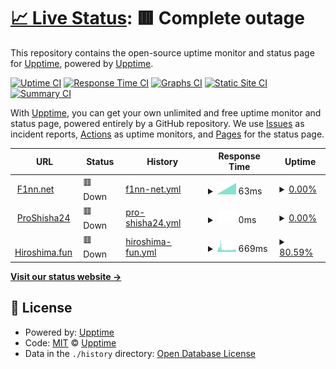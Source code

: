 # [📈 Live Status](https://demo.upptime.js.org): <!--live status--> **🟥 Complete outage**

This repository contains the open-source uptime monitor and status page for [Upptime](https://upptime.js.org), powered by [Upptime](https://github.com/upptime/upptime).

[![Uptime CI](https://github.com/ProFinn24/status/workflows/Uptime%20CI/badge.svg)](https://github.com/ProFinn24/status/actions?query=workflow%3A%22Uptime+CI%22)
[![Response Time CI](https://github.com/ProFinn24/status/workflows/Response%20Time%20CI/badge.svg)](https://github.com/ProFinn24/status/actions?query=workflow%3A%22Response+Time+CI%22)
[![Graphs CI](https://github.com/ProFinn24/status/workflows/Graphs%20CI/badge.svg)](https://github.com/ProFinn24/status/actions?query=workflow%3A%22Graphs+CI%22)
[![Static Site CI](https://github.com/ProFinn24/status/workflows/Static%20Site%20CI/badge.svg)](https://github.com/ProFinn24/status/actions?query=workflow%3A%22Static+Site+CI%22)
[![Summary CI](https://github.com/ProFinn24/status/workflows/Summary%20CI/badge.svg)](https://github.com/ProFinn24/status/actions?query=workflow%3A%22Summary+CI%22)

With [Upptime](https://upptime.js.org), you can get your own unlimited and free uptime monitor and status page, powered entirely by a GitHub repository. We use [Issues](https://github.com/upptime/upptime/issues) as incident reports, [Actions](https://github.com/ProFinn24/status/actions) as uptime monitors, and [Pages](https://demo.upptime.js.org) for the status page.

<!--start: status pages-->
<!-- This summary is generated by Upptime (https://github.com/upptime/upptime) -->
<!-- Do not edit this manually, your changes will be overwritten -->
<!-- prettier-ignore -->
| URL | Status | History | Response Time | Uptime |
| --- | ------ | ------- | ------------- | ------ |
| <img alt="" src="https://favicons.githubusercontent.com/f1nn.net" height="13"> [F1nn.net](https://f1nn.net) | 🟥 Down | [f1nn-net.yml](https://github.com/yS4VELwjydXFZ2VY6FsNqycP7pVYZyp9DCg4jUk/status/commits/HEAD/history/f1nn-net.yml) | <details><summary><img alt="Response time graph" src="./graphs/f1nn-net/response-time-week.png" height="20"> 63ms</summary><br><a href="https://status.f1nn.net/history/f1nn-net"><img alt="Response time 691" src="https://img.shields.io/endpoint?url=https%3A%2F%2Fraw.githubusercontent.com%2FyS4VELwjydXFZ2VY6FsNqycP7pVYZyp9DCg4jUk%2Fstatus%2FHEAD%2Fapi%2Ff1nn-net%2Fresponse-time.json"></a><br><a href="https://status.f1nn.net/history/f1nn-net"><img alt="24-hour response time 0" src="https://img.shields.io/endpoint?url=https%3A%2F%2Fraw.githubusercontent.com%2FyS4VELwjydXFZ2VY6FsNqycP7pVYZyp9DCg4jUk%2Fstatus%2FHEAD%2Fapi%2Ff1nn-net%2Fresponse-time-day.json"></a><br><a href="https://status.f1nn.net/history/f1nn-net"><img alt="7-day response time 63" src="https://img.shields.io/endpoint?url=https%3A%2F%2Fraw.githubusercontent.com%2FyS4VELwjydXFZ2VY6FsNqycP7pVYZyp9DCg4jUk%2Fstatus%2FHEAD%2Fapi%2Ff1nn-net%2Fresponse-time-week.json"></a><br><a href="https://status.f1nn.net/history/f1nn-net"><img alt="30-day response time 87" src="https://img.shields.io/endpoint?url=https%3A%2F%2Fraw.githubusercontent.com%2FyS4VELwjydXFZ2VY6FsNqycP7pVYZyp9DCg4jUk%2Fstatus%2FHEAD%2Fapi%2Ff1nn-net%2Fresponse-time-month.json"></a><br><a href="https://status.f1nn.net/history/f1nn-net"><img alt="1-year response time 691" src="https://img.shields.io/endpoint?url=https%3A%2F%2Fraw.githubusercontent.com%2FyS4VELwjydXFZ2VY6FsNqycP7pVYZyp9DCg4jUk%2Fstatus%2FHEAD%2Fapi%2Ff1nn-net%2Fresponse-time-year.json"></a></details> | <details><summary><a href="https://status.f1nn.net/history/f1nn-net">0.00%</a></summary><a href="https://status.f1nn.net/history/f1nn-net"><img alt="All-time uptime 39.45%" src="https://img.shields.io/endpoint?url=https%3A%2F%2Fraw.githubusercontent.com%2FyS4VELwjydXFZ2VY6FsNqycP7pVYZyp9DCg4jUk%2Fstatus%2FHEAD%2Fapi%2Ff1nn-net%2Fuptime.json"></a><br><a href="https://status.f1nn.net/history/f1nn-net"><img alt="24-hour uptime 0.00%" src="https://img.shields.io/endpoint?url=https%3A%2F%2Fraw.githubusercontent.com%2FyS4VELwjydXFZ2VY6FsNqycP7pVYZyp9DCg4jUk%2Fstatus%2FHEAD%2Fapi%2Ff1nn-net%2Fuptime-day.json"></a><br><a href="https://status.f1nn.net/history/f1nn-net"><img alt="7-day uptime 0.00%" src="https://img.shields.io/endpoint?url=https%3A%2F%2Fraw.githubusercontent.com%2FyS4VELwjydXFZ2VY6FsNqycP7pVYZyp9DCg4jUk%2Fstatus%2FHEAD%2Fapi%2Ff1nn-net%2Fuptime-week.json"></a><br><a href="https://status.f1nn.net/history/f1nn-net"><img alt="30-day uptime 1.38%" src="https://img.shields.io/endpoint?url=https%3A%2F%2Fraw.githubusercontent.com%2FyS4VELwjydXFZ2VY6FsNqycP7pVYZyp9DCg4jUk%2Fstatus%2FHEAD%2Fapi%2Ff1nn-net%2Fuptime-month.json"></a><br><a href="https://status.f1nn.net/history/f1nn-net"><img alt="1-year uptime 39.45%" src="https://img.shields.io/endpoint?url=https%3A%2F%2Fraw.githubusercontent.com%2FyS4VELwjydXFZ2VY6FsNqycP7pVYZyp9DCg4jUk%2Fstatus%2FHEAD%2Fapi%2Ff1nn-net%2Fuptime-year.json"></a></details>
| <img alt="" src="https://favicons.githubusercontent.com/proshisha24.de" height="13"> [ProShisha24](https://proshisha24.de) | 🟥 Down | [pro-shisha24.yml](https://github.com/yS4VELwjydXFZ2VY6FsNqycP7pVYZyp9DCg4jUk/status/commits/HEAD/history/pro-shisha24.yml) | <details><summary><img alt="Response time graph" src="./graphs/pro-shisha24/response-time-week.png" height="20"> 0ms</summary><br><a href="https://status.f1nn.net/history/pro-shisha24"><img alt="Response time 1275" src="https://img.shields.io/endpoint?url=https%3A%2F%2Fraw.githubusercontent.com%2FyS4VELwjydXFZ2VY6FsNqycP7pVYZyp9DCg4jUk%2Fstatus%2FHEAD%2Fapi%2Fpro-shisha24%2Fresponse-time.json"></a><br><a href="https://status.f1nn.net/history/pro-shisha24"><img alt="24-hour response time 0" src="https://img.shields.io/endpoint?url=https%3A%2F%2Fraw.githubusercontent.com%2FyS4VELwjydXFZ2VY6FsNqycP7pVYZyp9DCg4jUk%2Fstatus%2FHEAD%2Fapi%2Fpro-shisha24%2Fresponse-time-day.json"></a><br><a href="https://status.f1nn.net/history/pro-shisha24"><img alt="7-day response time 0" src="https://img.shields.io/endpoint?url=https%3A%2F%2Fraw.githubusercontent.com%2FyS4VELwjydXFZ2VY6FsNqycP7pVYZyp9DCg4jUk%2Fstatus%2FHEAD%2Fapi%2Fpro-shisha24%2Fresponse-time-week.json"></a><br><a href="https://status.f1nn.net/history/pro-shisha24"><img alt="30-day response time 0" src="https://img.shields.io/endpoint?url=https%3A%2F%2Fraw.githubusercontent.com%2FyS4VELwjydXFZ2VY6FsNqycP7pVYZyp9DCg4jUk%2Fstatus%2FHEAD%2Fapi%2Fpro-shisha24%2Fresponse-time-month.json"></a><br><a href="https://status.f1nn.net/history/pro-shisha24"><img alt="1-year response time 1275" src="https://img.shields.io/endpoint?url=https%3A%2F%2Fraw.githubusercontent.com%2FyS4VELwjydXFZ2VY6FsNqycP7pVYZyp9DCg4jUk%2Fstatus%2FHEAD%2Fapi%2Fpro-shisha24%2Fresponse-time-year.json"></a></details> | <details><summary><a href="https://status.f1nn.net/history/pro-shisha24">0.00%</a></summary><a href="https://status.f1nn.net/history/pro-shisha24"><img alt="All-time uptime 88.60%" src="https://img.shields.io/endpoint?url=https%3A%2F%2Fraw.githubusercontent.com%2FyS4VELwjydXFZ2VY6FsNqycP7pVYZyp9DCg4jUk%2Fstatus%2FHEAD%2Fapi%2Fpro-shisha24%2Fuptime.json"></a><br><a href="https://status.f1nn.net/history/pro-shisha24"><img alt="24-hour uptime 0.00%" src="https://img.shields.io/endpoint?url=https%3A%2F%2Fraw.githubusercontent.com%2FyS4VELwjydXFZ2VY6FsNqycP7pVYZyp9DCg4jUk%2Fstatus%2FHEAD%2Fapi%2Fpro-shisha24%2Fuptime-day.json"></a><br><a href="https://status.f1nn.net/history/pro-shisha24"><img alt="7-day uptime 0.00%" src="https://img.shields.io/endpoint?url=https%3A%2F%2Fraw.githubusercontent.com%2FyS4VELwjydXFZ2VY6FsNqycP7pVYZyp9DCg4jUk%2Fstatus%2FHEAD%2Fapi%2Fpro-shisha24%2Fuptime-week.json"></a><br><a href="https://status.f1nn.net/history/pro-shisha24"><img alt="30-day uptime 1.38%" src="https://img.shields.io/endpoint?url=https%3A%2F%2Fraw.githubusercontent.com%2FyS4VELwjydXFZ2VY6FsNqycP7pVYZyp9DCg4jUk%2Fstatus%2FHEAD%2Fapi%2Fpro-shisha24%2Fuptime-month.json"></a><br><a href="https://status.f1nn.net/history/pro-shisha24"><img alt="1-year uptime 88.60%" src="https://img.shields.io/endpoint?url=https%3A%2F%2Fraw.githubusercontent.com%2FyS4VELwjydXFZ2VY6FsNqycP7pVYZyp9DCg4jUk%2Fstatus%2FHEAD%2Fapi%2Fpro-shisha24%2Fuptime-year.json"></a></details>
| <img alt="" src="https://favicons.githubusercontent.com/hiroshima.fun" height="13"> [Hiroshima.fun](https://hiroshima.fun) | 🟥 Down | [hiroshima-fun.yml](https://github.com/yS4VELwjydXFZ2VY6FsNqycP7pVYZyp9DCg4jUk/status/commits/HEAD/history/hiroshima-fun.yml) | <details><summary><img alt="Response time graph" src="./graphs/hiroshima-fun/response-time-week.png" height="20"> 669ms</summary><br><a href="https://status.f1nn.net/history/hiroshima-fun"><img alt="Response time 1078" src="https://img.shields.io/endpoint?url=https%3A%2F%2Fraw.githubusercontent.com%2FyS4VELwjydXFZ2VY6FsNqycP7pVYZyp9DCg4jUk%2Fstatus%2FHEAD%2Fapi%2Fhiroshima-fun%2Fresponse-time.json"></a><br><a href="https://status.f1nn.net/history/hiroshima-fun"><img alt="24-hour response time 532" src="https://img.shields.io/endpoint?url=https%3A%2F%2Fraw.githubusercontent.com%2FyS4VELwjydXFZ2VY6FsNqycP7pVYZyp9DCg4jUk%2Fstatus%2FHEAD%2Fapi%2Fhiroshima-fun%2Fresponse-time-day.json"></a><br><a href="https://status.f1nn.net/history/hiroshima-fun"><img alt="7-day response time 669" src="https://img.shields.io/endpoint?url=https%3A%2F%2Fraw.githubusercontent.com%2FyS4VELwjydXFZ2VY6FsNqycP7pVYZyp9DCg4jUk%2Fstatus%2FHEAD%2Fapi%2Fhiroshima-fun%2Fresponse-time-week.json"></a><br><a href="https://status.f1nn.net/history/hiroshima-fun"><img alt="30-day response time 599" src="https://img.shields.io/endpoint?url=https%3A%2F%2Fraw.githubusercontent.com%2FyS4VELwjydXFZ2VY6FsNqycP7pVYZyp9DCg4jUk%2Fstatus%2FHEAD%2Fapi%2Fhiroshima-fun%2Fresponse-time-month.json"></a><br><a href="https://status.f1nn.net/history/hiroshima-fun"><img alt="1-year response time 1078" src="https://img.shields.io/endpoint?url=https%3A%2F%2Fraw.githubusercontent.com%2FyS4VELwjydXFZ2VY6FsNqycP7pVYZyp9DCg4jUk%2Fstatus%2FHEAD%2Fapi%2Fhiroshima-fun%2Fresponse-time-year.json"></a></details> | <details><summary><a href="https://status.f1nn.net/history/hiroshima-fun">80.59%</a></summary><a href="https://status.f1nn.net/history/hiroshima-fun"><img alt="All-time uptime 98.76%" src="https://img.shields.io/endpoint?url=https%3A%2F%2Fraw.githubusercontent.com%2FyS4VELwjydXFZ2VY6FsNqycP7pVYZyp9DCg4jUk%2Fstatus%2FHEAD%2Fapi%2Fhiroshima-fun%2Fuptime.json"></a><br><a href="https://status.f1nn.net/history/hiroshima-fun"><img alt="24-hour uptime 50.69%" src="https://img.shields.io/endpoint?url=https%3A%2F%2Fraw.githubusercontent.com%2FyS4VELwjydXFZ2VY6FsNqycP7pVYZyp9DCg4jUk%2Fstatus%2FHEAD%2Fapi%2Fhiroshima-fun%2Fuptime-day.json"></a><br><a href="https://status.f1nn.net/history/hiroshima-fun"><img alt="7-day uptime 80.59%" src="https://img.shields.io/endpoint?url=https%3A%2F%2Fraw.githubusercontent.com%2FyS4VELwjydXFZ2VY6FsNqycP7pVYZyp9DCg4jUk%2Fstatus%2FHEAD%2Fapi%2Fhiroshima-fun%2Fuptime-week.json"></a><br><a href="https://status.f1nn.net/history/hiroshima-fun"><img alt="30-day uptime 93.05%" src="https://img.shields.io/endpoint?url=https%3A%2F%2Fraw.githubusercontent.com%2FyS4VELwjydXFZ2VY6FsNqycP7pVYZyp9DCg4jUk%2Fstatus%2FHEAD%2Fapi%2Fhiroshima-fun%2Fuptime-month.json"></a><br><a href="https://status.f1nn.net/history/hiroshima-fun"><img alt="1-year uptime 98.76%" src="https://img.shields.io/endpoint?url=https%3A%2F%2Fraw.githubusercontent.com%2FyS4VELwjydXFZ2VY6FsNqycP7pVYZyp9DCg4jUk%2Fstatus%2FHEAD%2Fapi%2Fhiroshima-fun%2Fuptime-year.json"></a></details>

<!--end: status pages-->

[**Visit our status website →**](https://demo.upptime.js.org)

## 📄 License

- Powered by: [Upptime](https://github.com/upptime/upptime)
- Code: [MIT](./LICENSE) © [Upptime](https://upptime.js.org)
- Data in the `./history` directory: [Open Database License](https://opendatacommons.org/licenses/odbl/1-0/)
